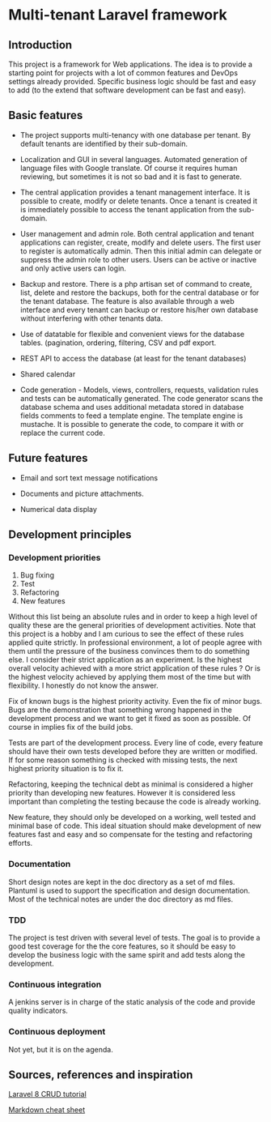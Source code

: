 # Multi-tenant Laravel framework

## Introduction

This project is a framework for Web applications. The idea is to provide a starting point for projects with a lot of common features and DevOps settings already provided. Specific business logic should be fast and easy to add (to the extend that software development can be fast and easy). 

## Basic features

* The project supports multi-tenancy with one database per tenant. By default tenants are identified by their sub-domain.

* Localization and GUI in several languages. Automated generation of language files with Google translate. Of course it requires human reviewing, but sometimes it is not so bad and it is fast to generate.

* The central application provides a tenant management interface. It is possible to create, modify or delete tenants. Once a tenant is created it is immediately possible to access the tenant application from the sub-domain.

* User management and admin role. Both central application and tenant applications can register, create, modify and delete users. The first user to register is automatically admin. Then this initial admin can delegate or suppress the admin role to other users. Users can be active or inactive and only active users can login.

* Backup and restore. There is a php artisan set of command to create, list, delete and restore the backups, both for the central database or for the tenant database. The feature is also available through a web interface and every tenant can backup or restore his/her own database without interfering with other tenants data.

* Use of datatable for flexible and convenient views for the database tables. (pagination, ordering, filtering, CSV and pdf export.

* REST API to access the database (at least for the tenant databases)

* Shared calendar

* Code generation - Models, views, controllers, requests, validation rules and tests can be automatically generated. The code generator scans the database schema and uses additional metadata stored in database fields comments to feed a template engine. The template engine is mustache. It is possible to generate the code, to compare it with or replace the current code.

## Future features

* Email and sort text message notifications

* Documents and picture attachments.

* Numerical data display


## Development principles

### Development priorities

1. Bug fixing
2. Test
3. Refactoring
4. New features

Without this list being an absolute rules and in order to keep a high level of quality these are the general priorities of development activities. Note that this project is a hobby and I am curious to see the effect of these rules applied quite strictly. In professional environment, a lot of people agree with them until the pressure of the business convinces them to do something else.
I consider their strict application as an experiment. Is the highest overall velocity achieved with a more strict application of these rules ? Or is the highest velocity achieved by applying them most of the time but with flexibility. I honestly do not know the answer.

Fix of known bugs is the highest priority activity. Even the fix of minor bugs. Bugs are the demonstration that something wrong happened in the development process and we want to get it fixed as soon as possible. Of course in implies fix of the build jobs.

Tests are part of the development process. Every line of code, every feature should have their own tests developed before they are written or modified. If for some reason something is checked with missing tests, the next highest priority situation is to fix it.

Refactoring, keeping the technical debt as minimal is considered a higher priority than developing new features. However it is considered less important than completing the testing because the code is already working. 

New feature, they should only be developed on a working, well tested and minimal base of code. This ideal situation should make development of new features fast and easy and so compensate for the testing and refactoring efforts. 

### Documentation

Short design notes are kept in the doc directory as a set of md files. Plantuml is used to support the specification and design documentation. Most of the technical notes are under the doc directory as md files. 

### TDD

The project is test driven with several level of tests. The goal is to provide a good test coverage for the the core features, so it should be easy to develop the business logic with the same spirit and add tests along the development.


### Continuous integration

A jenkins server is in charge of the static analysis of the code and provide quality indicators.


### Continuous deployment

Not yet, but it is on the agenda.

## Sources, references and inspiration

[Laravel 8 CRUD tutorial](https://appdividend.com/2020/10/13/laravel-8-crud-tutorial-example-step-by-step-from-scratch/)
    
[Markdown cheat sheet](https://github.com/adam-p/markdown-here/wiki/Markdown-Cheatsheet)


